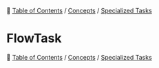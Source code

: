 🔖 [Table of Contents](../../README.md) / [Concepts](../README.md) / [Specialized Tasks](README.md)

# FlowTask

🔖 [Table of Contents](../../README.md) / [Concepts](../README.md) / [Specialized Tasks](README.md)
